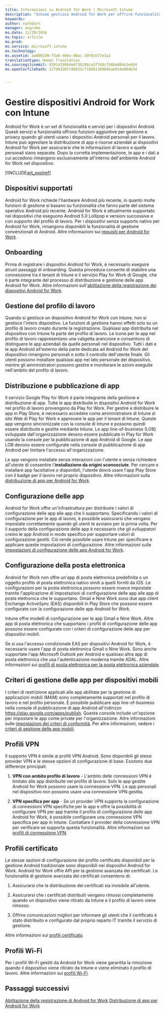 ```yaml
---
title: Informazioni su Android for Work | Microsoft Intune
description: "Intune gestisce Android for Work per offrire funzionalità di gestione aggiuntive e privacy quando gli utenti usano i dispositivi Android personali per il lavoro."
keywords: 
author: nathbarn
manager: angrobe
ms.date: 11/29/2016
ms.topic: article
ms.prod: 
ms.service: microsoft-intune
ms.technology: 
ms.assetid: aa0002d9-f5a0-466e-98ac-3970cb77e3a2
translationtype: Human Translation
ms.sourcegitcommit: 83914246bde673b188ca3f7d9cf50b4d0de2edd4
ms.openlocfilehash: 127db326fc96625c719b8136964bae014a904b3d


---
```


# <a name="manage-android-for-work-devices-with-intune"></a>Gestire dispositivi Android for Work con Intune

Android for Work è un set di funzionalità e servizi per i dispositivi Android. Questi servizi e funzionalità offrono funzioni aggiuntive per gestione e privacy quando gli utenti usano i dispositivi Android personali per il lavoro. Intune può agevolare la distribuzione di app e risorse aziendali ai dispositivi Android for Work per assicurarsi che le informazioni di lavoro e quelle personali siano separate. Dopo la corretta implementazione, le app e i dati a cui accedono rimangono esclusivamente all'interno dell'ambiente Android for Work nel dispositivo.

[!INCLUDE[wit_nextref](../includes/afw_rollout_disclaimer.md)]

## <a name="supported-devices"></a>Dispositivi supportati

Android for Work richiede l'hardware Android più recente, in quanto molte funzioni di gestione si basano su funzionalità che fanno parte del sistema operativo Android più recente. Android for Work è attualmente supportato nei dispositivi che eseguono Android 5.0 Lollipop e versioni successive e con supporto del profilo di lavoro. Per i dispositivi senza supporto nativo per Android for Work, rimangono disponibili le funzionalità di gestione convenzionali di Android. Altre informazioni sui [requisiti per Android for Work](https://support.google.com/work/android/answer/6174145?hl=en&ref_topic=6151012).

## <a name="onboarding"></a>Onboarding

Prima di registrare i dispositivi Android for Work, è necessario eseguire alcuni passaggi di onboarding. Questa procedura consente di stabilire una connessione tra il tenant di Intune e il servizio Play for Work di Google, che è parte integrante del processo di distribuzione e gestione delle app Android for Work. Altre informazioni sull'[abilitazione della registrazione dei dispositivi Android for Work](https://docs.microsoft.com/en-us/intune/deploy-use/set-up-android-for-work).

## <a name="work-profile-management"></a>Gestione del profilo di lavoro

Quando si gestisce un dispositivo Android for Work con Intune, non si gestisce l'intero dispositivo. Le funzioni di gestione hanno effetti solo su un profilo di lavoro creato durante la registrazione. Qualsiasi app distribuita nel dispositivo con Intune fa parte del profilo di lavoro. Le icone per le app nel profilo di lavoro rappresentano una valigetta arancione e consentono di distinguere le app aziendali da quelle personali nel dispositivo. Tutti i dati e le app Android all'esterno della parte dedicata ad Android for Work del dispositivo rimangono personali e sotto il controllo dell'utente finale. Gli utenti possono installare qualsiasi app nel lato personale del dispositivo, mentre gli amministratori possono gestire e monitorare le azioni eseguite nell'ambito del profilo di lavoro.

## <a name="app-publishing-and-distribution"></a>Distribuzione e pubblicazione di app

Il servizio Google Play for Work è parte integrante della gestione e distribuzione di app. Tutte le app distribuite in dispositivi Android for Work nel profilo di lavoro provengono da Play for Work. Per gestire e distribuire le app in Play Store, è necessario accedere come amministratore di Intune al sito Web di Play for Work e approvare le app per il tenant di Intune. Queste app vengono sincronizzate con la console di Intune e possono quindi essere distribuite e gestite mediante Intune. Le app line-of-business (LOB) sviluppate dall'organizzazione devono essere pubblicate in Play for Work usando la console per la pubblicazione di app Android di Google. Le app LOB devono essere configurate nella console di pubblicazione di app Android per limitare l'accesso all'organizzazione.

Le app vengono installate senza interazioni con l'utente e senza richiedere all'utente di consentire l'**installazione da origini sconosciute**. Per cercare e installare app facoltative o disponibili, l'utente dovrà usare l'app Play Store con il badge per il lavoro nel proprio dispositivo. Altre informazioni sulla [distribuzione di app per Android for Work](https://docs.microsoft.com/en-us/intune/deploy-use/android-for-work-apps).

## <a name="app-configuration"></a>Configurazione delle app

Android for Work offre un'infrastruttura per distribuire i valori di configurazione delle app alle app che li supportano. Specificando i valori di configurazione per le app di lavoro, è possibile assicurarsi che vengano impostate correttamente quando gli utenti le avviano per la prima volta. Per il supporto della configurazione delle app è necessario che gli sviluppatori creino le app Android in modo specifico per supportare valori di configurazione gestiti. Ciò rende possibile usare Intune per specificare e applicare queste impostazioni di configurazione. Altre informazioni sulle [impostazioni di configurazione delle app Android for Work](afw-app-configuration-policy.md).

## <a name="email-configuration"></a>Configurazione della posta elettronica

Android for Work non offre un'app di posta elettronica predefinita o un oggetto profilo di posta elettronica nativo simili a quelli forniti da iOS. Le configurazioni per la posta elettronica possono essere invece impostate tramite l'applicazione di impostazioni di configurazione delle app alle app di posta elettronica che le supportano. Gmail e Nine Work sono due app client Exchange ActiveSync (EAS) disponibili in Play Store che possono essere configurate con la configurazione delle app Android for Work.

Intune offre modelli di configurazione per le app Gmail e Nine Work. Altre app di posta elettronica che supportano i profili di configurazione delle app possono essere configurate con i criteri di configurazione delle app per dispositivi mobili.

Se si usa l'accesso condizionale EAS per dispositivi Android for Work, è necessario usare l'app di posta elettronica Gmail o Nine Work. Sono anche supportate l'app Microsoft Outlook per Android e qualsiasi altra app di posta elettronica che usa l'autenticazione moderna tramite ADAL. Altre informazioni sui [profili di posta elettronica per la posta elettronica aziendale](configure-access-to-corporate-email-using-email-profiles-with-microsoft-intune.md).

## <a name="mobile-app-management-policies"></a>Criteri di gestione delle app per dispositivi mobili

I criteri di restrizione applicati alle app abilitate per la gestione di applicazioni mobili (MAM) sono completamente supportati nel profilo di lavoro e nel profilo personale. È possibile pubblicare app line-of-business nella console di pubblicazione di app Android all'indirizzo https://play.google.com/apps/publish. Questa console include un'opzione per impostare le app come private per l'organizzazione. Altre informazioni sulle [impostazioni dei criteri di conformità](afw-compliance-policy-settings-in-microsoft-intune.md). Per altre informazioni, vedere i [criteri di gestione delle app mobili](protect-app-data-using-mobile-app-management-policies-with-microsoft-intune.md).

## <a name="vpn-profiles"></a>Profili VPN

Il supporto VPN è simile ai profili VPN Android. Sono disponibili gli stessi provider VPN e le stesse opzioni di configurazione di base. Esistono due differenze principali:

1.  **VPN con ambito profilo di lavoro** - L'ambito delle connessioni VPN è limitato alle app distribuite nel profilo di lavoro. Solo le app gestite Android for Work possono usare la connessione VPN. Le app personali nel dispositivo non possono usare una connessione VPN gestita.

2.  **VPN specifica per app** - Se un provider VPN supporta la configurazione di connessioni VPN specifiche per le app e offre la possibilità di configurare VPN per app tramite il profilo di configurazione delle app Android for Work, è possibile configurare una connessione VPN specifica per app in Intune. Contattare il provider della connessione VPN per verificare se supporta questa funzionalità. Altre informazioni sui [profili di connessione VPN](vpn-connections-in-microsoft-intune.md).

## <a name="certificate-profiles"></a>Profili certificato

Le stesse opzioni di configurazione del profilo certificato disponibili per la gestione Android tradizionale sono disponibili nei dispositivi Android for Work. Android for Work offre API per la gestione avanzata dei certificati. Le funzionalità di gestione avanzata dei certificati consentono di:

1.  Assicurarsi che la distribuzione dei certificati sia invisibile all'utente.

2.  Assicurarsi che i certificati distribuiti vengano rimossi completamente quando un dispositivo viene ritirato da Intune e il profilo di lavoro viene rimosso.

3.  Offrire comunicazioni migliori per informare gli utenti che il certificato è stato distribuito e configurato dal proprio reparto IT tramite il servizio di gestione.

Altre informazioni sui [profili certificato](secure-resource-access-with-certificate-profiles.md).

## <a name="wi-fi-profiles"></a>Profili Wi-Fi

Per i profili Wi-Fi gestiti da Android for Work viene garantita la rimozione quando il dispositivo viene ritirato da Intune e viene eliminato il profilo di lavoro. Altre informazioni sui [profili Wi-Fi](wi-fi-connections-in-microsoft-intune.md).

## <a name="next-steps"></a>Passaggi successivi
[Abilitazione della registrazione di Android for Work](https://docs.microsoft.com/en-us/intune/deploy-use/set-up-android-for-work)
[Distribuzione di app per Android for Work](https://docs.microsoft.com/en-us/intune/deploy-use/android-for-work-apps)



<!--HONumber=Nov16_HO5-->


